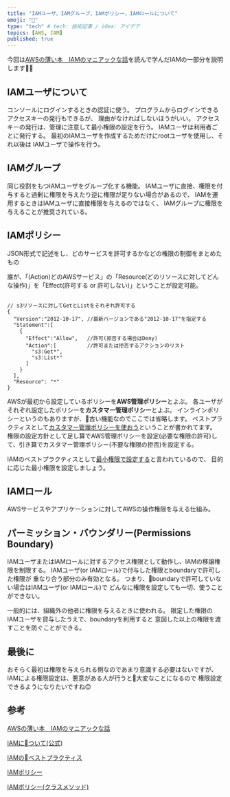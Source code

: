 ```yaml
---
title: "IAMユーザ、IAMグループ、IAMポリシー、IAMロールについて"
emoji: "👸"
type: "tech" # tech: 技術記事 / idea: アイデア
topics: [AWS, IAM]
published: true
---
```


今回は[AWSの薄い本　IAMのマニアックな話](https://www.amazon.co.jp/AWS%E3%81%AE%E8%96%84%E3%81%84%E6%9C%AC-IAM%E3%81%AE%E3%83%9E%E3%83%8B%E3%82%A2%E3%83%83%E3%82%AF%E3%81%AA%E8%A9%B1-%E4%BD%90%E3%80%85%E6%9C%A8%E6%8B%93%E9%83%8E-ebook/dp/B085PZCMG2)を読んで学んだIAMの一部分を説明します👨‍🏫

## IAMユーザについて

コンソールにログインするときの認証に使う。
プログラムからログインできるアクセスキーの発行もできるが、
理由がなければしないほうがいい。
アクセスキーの発行は、管理に注意して最小権限の設定を行う。
IAMユーザは利用者ごとに発行する。
最初のIAMユーザを作成するためだけにrootユーザを使用し、それ以後は
IAMユーザで操作を行う。

## IAMグループ

同じ役割をもつIAMユーザをグループ化する機能。
IAMユーザに直接、権限を付与すると過剰に権限を与えたり逆に権限が足りない場合があるので、
IAMを運用するときはIAMユーザに直接権限を与えるのではなく、
IAMグループに権限を与えることが推奨されている。

## IAMポリシー

JSON形式で記述をし、どのサービスを許可するかなどの権限の制御をまとめたもの

誰が、「(Action)どのAWSサービス」の「Resource(どのリソースに対してどんな操作)」を「Effect(許可する or 許可しない)」ということが設定可能。

```json5

// s3リソースに対してGetとListをそれぞれ許可する
{
  "Version":"2012-10-17", //最新バージョンである"2012-10-17"を指定する
  "Statement":[
    {
      "Effect":"Allow",   //許可(拒否する場合はDeny)
      "Action":[          //許可または拒否するアクションのリスト
        "s3:Get*",
        "s3:List*"
      ]
    }
  ],
  "Resource": "*"
}

```

AWSが最初から設定しているポリシーを**AWS管理ポリシー**とよぶ。
各ユーザがそれぞれ設定したポリシーを**カスタマー管理ポリシー**とよぶ。
インラインポリシーというのもありますが、古い機能なのでここでは省略します。
ベストプラクティスとして[カスタマー管理ポリシーを使おう](https://docs.aws.amazon.com/ja_jp/IAM/latest/UserGuide/best-practices.html#best-practice-managed-vs-inline)ということが書かれてます。
権限の設定方針として足し算でAWS管理ポリシーを設定(必要な権限の許可)して、引き算でカスタマー管理ポリシー(不要な権限の拒否)を設定する。

IAMのベストプラクティスとして[最小権限で設定する](https://docs.aws.amazon.com/ja_jp/IAM/latest/UserGuide/best-practices.html#use-groups-for-permissions)と言われているので、
目的に応じた最小権限を設定しましょう。

## IAMロール

AWSサービスやアプリケーションに対してAWSの操作権限を与える仕組み。

## パーミッション・バウンダリー(Permissions Boundary)

IAMユーザまたはIAMロールに対するアクセス権限として動作し、IAMの移譲権限を制限する。
IAMユーザ(or IAMロール)で付与した権限とboundaryで許可した権限が
重なり合う部分のみ有効となる。
つまり、boundaryで許可していない場合はIAMユーザ(or IAMロール)で
どんなに権限を設定しても一切、使うことができない。

一般的には、組織外の他者に権限を与えるときに使われる。
限定した権限のIAMユーザを貸与したうえで、boundaryを利用すると
意図した以上の権限を渡すことを防ぐことができる。

## 最後に

おそらく最初は権限を与えられる側なのであまり意識する必要はないですが、
IAMによる権限設定は、悪意がある人が行うと大変なことになるので
権限設定できるようになりたいですね😊

## 参考

[AWSの薄い本　IAMのマニアックな話](https://www.amazon.co.jp/AWS%E3%81%AE%E8%96%84%E3%81%84%E6%9C%AC-IAM%E3%81%AE%E3%83%9E%E3%83%8B%E3%82%A2%E3%83%83%E3%82%AF%E3%81%AA%E8%A9%B1-%E4%BD%90%E3%80%85%E6%9C%A8%E6%8B%93%E9%83%8E-ebook/dp/B085PZCMG2)

[IAMについて(公式)](https://docs.aws.amazon.com/ja_jp/iam/index.html)

[IAMのベストプラクティス](https://docs.aws.amazon.com/ja_jp/IAM/latest/UserGuide/best-practices.html)

[IAMポリシー](https://docs.aws.amazon.com/ja_jp/IAM/latest/UserGuide/access_policies.html)

[IAMポリシー(クラスメソッド)](https://dev.classmethod.jp/articles/aws-iam-policy/)
